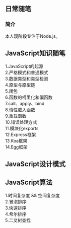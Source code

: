 ## 日常随笔
### 简介
本人现阶段专注于Node.js。  
## JavaScript知识随笔
1.JavaScript的起源  
2.严格模式和普通模式  
3.数据类型和类型检测  
4.原型与原型链  
5.闭包  
6.函数的柯里化和偏函数  
7.call、apply、bind  
8.惰性载入函数  
9.重载函数  
10.错误处理方式  
11.模块化exports  
12.Express框架  
13.Koa框架  
14.Egg框架  

## JavaScript设计模式

## JavaScript算法
1.时间复杂度 && 空间复杂度  
2.冒泡排序  
3.快速排序  
4.希尔排序  
5.二叉树查找  
